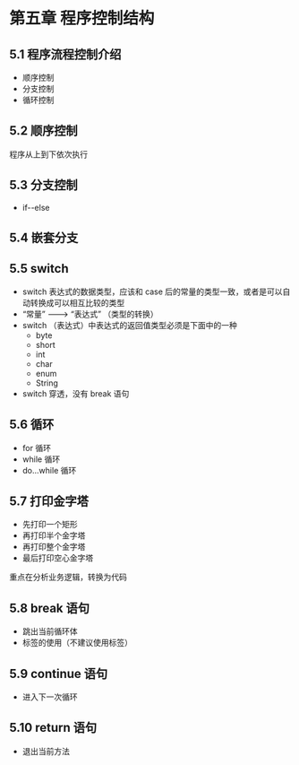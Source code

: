 #	第五章	程序控制结构

##	5.1 程序流程控制介绍

* 顺序控制
* 分支控制
* 循环控制





##	5.2 顺序控制

程序从上到下依次执行





##	5.3 分支控制

* if--else





##	5.4 嵌套分支





##	5.5 switch

* switch 表达式的数据类型，应该和 case 后的常量的类型一致，或者是可以自动转换成可以相互比较的类型
* “常量” ---> “表达式”   （类型的转换）
* switch （表达式）中表达式的返回值类型必须是下面中的一种
  * byte
  * short
  * int
  * char
  * enum
  * String 
* switch 穿透，没有 break 语句





##	5.6 循环



* for 循环
* while 循环
* do...while 循环





##	5.7 打印金字塔

* 先打印一个矩形
* 再打印半个金字塔
* 再打印整个金字塔
* 最后打印空心金字塔



重点在分析业务逻辑，转换为代码





##	5.8 break 语句

* 跳出当前循环体
* 标签的使用（不建议使用标签）





##	5.9 continue 语句

* 进入下一次循环





##	5.10 return 语句

* 退出当前方法

